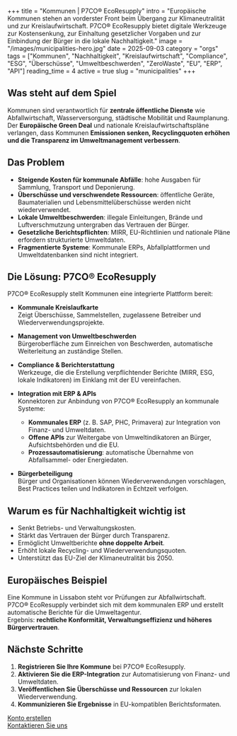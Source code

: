 +++
title = "Kommunen | P7CO® EcoResupply"
intro = "Europäische Kommunen stehen an vorderster Front beim Übergang zur Klimaneutralität und zur Kreislaufwirtschaft. P7CO® EcoResupply bietet digitale Werkzeuge zur Kostensenkung, zur Einhaltung gesetzlicher Vorgaben und zur Einbindung der Bürger in die lokale Nachhaltigkeit."
image = "/images/municipalities-hero.jpg"
date = 2025-09-03
category = "orgs"
tags = ["Kommunen", "Nachhaltigkeit", "Kreislaufwirtschaft", "Compliance", "ESG", "Überschüsse", "Umweltbeschwerden", "ZeroWaste", "EU", "ERP", "API"]
reading_time = 4
active = true
slug = "municipalities"
+++

## Was steht auf dem Spiel
Kommunen sind verantwortlich für **zentrale öffentliche Dienste** wie Abfallwirtschaft, Wasserversorgung, städtische Mobilität und Raumplanung.  
Der **Europäische Green Deal** und nationale Kreislaufwirtschaftspläne verlangen, dass Kommunen **Emissionen senken, Recyclingquoten erhöhen und die Transparenz im Umweltmanagement verbessern**.  

## Das Problem
- **Steigende Kosten für kommunale Abfälle**: hohe Ausgaben für Sammlung, Transport und Deponierung.  
- **Überschüsse und verschwendete Ressourcen**: öffentliche Geräte, Baumaterialien und Lebensmittelüberschüsse werden nicht wiederverwendet.  
- **Lokale Umweltbeschwerden**: illegale Einleitungen, Brände und Luftverschmutzung untergraben das Vertrauen der Bürger.  
- **Gesetzliche Berichtspflichten**: MIRR, EU-Richtlinien und nationale Pläne erfordern strukturierte Umweltdaten.  
- **Fragmentierte Systeme**: Kommunale ERPs, Abfallplattformen und Umweltdatenbanken sind nicht integriert.  

## Die Lösung: P7CO® EcoResupply
P7CO® EcoResupply stellt Kommunen eine integrierte Plattform bereit:

- **Kommunale Kreislaufkarte**  
  Zeigt Überschüsse, Sammelstellen, zugelassene Betreiber und Wiederverwendungsprojekte.  

- **Management von Umweltbeschwerden**  
  Bürgeroberfläche zum Einreichen von Beschwerden, automatische Weiterleitung an zuständige Stellen.  

- **Compliance & Berichterstattung**  
  Werkzeuge, die die Erstellung verpflichtender Berichte (MIRR, ESG, lokale Indikatoren) im Einklang mit der EU vereinfachen.  

- **Integration mit ERP & APIs**  
  Konnektoren zur Anbindung von P7CO® EcoResupply an kommunale Systeme:  
  - **Kommunales ERP** (z. B. SAP, PHC, Primavera) zur Integration von Finanz- und Umweltdaten.  
  - **Offene APIs** zur Weitergabe von Umweltindikatoren an Bürger, Aufsichtsbehörden und die EU.  
  - **Prozessautomatisierung**: automatische Übernahme von Abfallsammel- oder Energiedaten.  

- **Bürgerbeteiligung**  
  Bürger und Organisationen können Wiederverwendungen vorschlagen, Best Practices teilen und Indikatoren in Echtzeit verfolgen.  

## Warum es für Nachhaltigkeit wichtig ist
- Senkt Betriebs- und Verwaltungskosten.  
- Stärkt das Vertrauen der Bürger durch Transparenz.  
- Ermöglicht Umweltberichte **ohne doppelte Arbeit**.  
- Erhöht lokale Recycling- und Wiederverwendungsquoten.  
- Unterstützt das EU-Ziel der Klimaneutralität bis 2050.  

## Europäisches Beispiel
Eine Kommune in Lissabon steht vor Prüfungen zur Abfallwirtschaft.  
P7CO® EcoResupply verbindet sich mit dem kommunalen ERP und erstellt automatische Berichte für die Umweltagentur.  
Ergebnis: **rechtliche Konformität, Verwaltungseffizienz und höheres Bürgervertrauen**.  

## Nächste Schritte
1. **Registrieren Sie Ihre Kommune** bei P7CO® EcoResupply.  
2. **Aktivieren Sie die ERP-Integration** zur Automatisierung von Finanz- und Umweltdaten.  
3. **Veröffentlichen Sie Überschüsse und Ressourcen** zur lokalen Wiederverwendung.  
4. **Kommunizieren Sie Ergebnisse** in EU-kompatiblen Berichtsformaten.  

[Konto erstellen](/de/Account/Register)  
[Kontaktieren Sie uns](/de/Home/Contact)  
